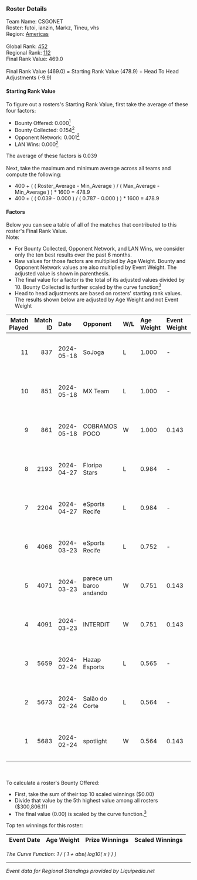 ### Roster Details<br />
Team Name: CSGONET<br />
Roster: futoi, ianzin, Markz, Tineu, vhs<br />
Region: [Americas]( ../standings_americas.md)<br />
<br />
Global Rank: [452](../standings_global.md)<br />
Regional Rank: [112]( ../standings_americas.md)<br />
Final Rank Value:  469.0<br />
<br />
Final Rank Value (469.0) = Starting Rank Value (478.9) + Head To Head Adjustments (-9.9)<br />

#### Starting Rank Value<br />
To figure out a rosters's Starting Rank Value, first take the average of these four factors:<br />
- Bounty Offered: 0.000[<sup>1</sup>](#table2)
- Bounty Collected: 0.154[<sup>2</sup>](#table1)
- Opponent Network: 0.001[<sup>2</sup>](#table1)
- LAN Wins: 0.000[<sup>2</sup>](#table1)

The average of these factors is 0.039<br />
<br />
Next, take the maximum and minimum average across all teams and compute the following:<br />
- 400 + ( ( Roster_Average - Min_Average ) / ( Max_Average - Min_Average ) ) * 1600 = 478.9
- 400 + ( ( 0.039 - 0.000 ) / ( 0.787 - 0.000 ) ) * 1600 = 478.9


#### Factors<br />
Below you can see a table of all of the matches that contributed to this roster's Final Rank Value.<br />
Note:<br />

- For Bounty Collected, Opponent Network, and LAN Wins, we consider only the ten best results over the past 6 months.
- Raw values for those factors are multiplied by Age Weight. Bounty and Opponent Network values are also multiplied by Event Weight. The adjusted value is shown in parenthesis.
- The final value for a factor is the total of its adjusted values divided by 10. Bounty Collected is further scaled by the curve function[<sup>3</sup>](#curveFunction)
- Head to head adjustments are based on rosters' starting rank values. The results shown below are adjusted by Age Weight and not Event Weight
<span id="table1"></span><br />


| Match Played | Match ID | Date       | Opponent                | W/L | Age Weight | Event Weight | Bounty Collected | Opponent Network | LAN Wins  | H2H Adj. | Roster                           |
| -: | -: | :- | :- | :- | :- | :- | :- | :- | :- | -: | :- |
|           11 |      837 | 2024-05-18 | SoJoga                  | L   | 1.000      | -            | -                | -                | -         |   -10.20 | futoi, ianzin, Markz, Tineu, vhs |
|           10 |      851 | 2024-05-18 | MX Team                 | L   | 1.000      | -            | -                | -                | -         |   -10.89 | futoi, ianzin, Markz, Tineu, vhs |
|            9 |      861 | 2024-05-18 | COBRAMOS POCO           | W   | 1.000      | 0.143        | 0.000 (0.000)    | 0.028 (0.004)    | 0 (0.000) |    11.86 | futoi, ianzin, Markz, Tineu, vhs |
|            8 |     2193 | 2024-04-27 | Floripa Stars           | L   | 0.984      | -            | -                | -                | -         |    -8.99 | futoi, ianzin, Markz, ritz, vhs  |
|            7 |     2204 | 2024-04-27 | eSports Recife          | L   | 0.984      | -            | -                | -                | -         |    -8.53 | futoi, ianzin, Markz, ritz, vhs  |
|            6 |     4068 | 2024-03-23 | eSports Recife          | L   | 0.752      | -            | -                | -                | -         |    -6.77 | davi, futoi, ianzin, Markz, vhs  |
|            5 |     4071 | 2024-03-23 | parece um barco andando | W   | 0.751      | 0.143        | 0.000 (0.000)    | 0.031 (0.003)    | 0 (0.000) |    14.32 | davi, futoi, ianzin, Markz, vhs  |
|            4 |     4091 | 2024-03-23 | INTERDIT                | W   | 0.751      | 0.143        | 0.000 (0.000)    | 0.000 (0.000)    | 0 (0.000) |    12.00 | davi, futoi, ianzin, Markz, vhs  |
|            3 |     5659 | 2024-02-24 | Hazap Esports           | L   | 0.565      | -            | -                | -                | -         |    -6.81 | davi, futoi, ianzin, Markz, vhs  |
|            2 |     5673 | 2024-02-24 | Salão do Corte          | L   | 0.564      | -            | -                | -                | -         |    -5.30 | davi, futoi, ianzin, Markz, vhs  |
|            1 |     5683 | 2024-02-24 | spotlight               | W   | 0.564      | 0.143        | 0.000 (0.000)    | 0.016 (0.001)    | 0 (0.000) |     9.42 | davi, futoi, ianzin, Markz, vhs  |

<br />
<span id="table2"></span><br />
To calculate a roster's Bounty Offered:<br />

- First, take the sum of their top 10 scaled winnings ($0.00)
- Divide that value by the 5th highest value among all rosters ($300,806.11)
- The final value (0.00) is scaled by the curve function.[<sup>3</sup>](#curveFunction)

Top ten winnings for this roster:<br />

| Event Date | Age Weight | Prize Winnings | Scaled Winnings |
| :- | -: | :- | :- |


<span id="curveFunction"></span>_The Curve Function: 1 / ( 1 + abs( log10( x ) ) )_<br />

---
_Event data for Regional Standings provided by Liquipedia.net_<br />
